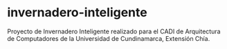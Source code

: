 # invernadero-inteligente
Proyecto de Invernadero Inteligente realizado para el CADI de Arquitectura de Computadores de la Universidad de Cundinamarca, Extensión Chía.
